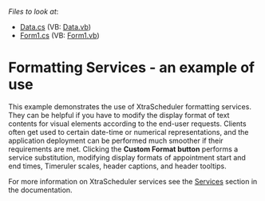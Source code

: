 <!-- default file list -->
*Files to look at*:

* [Data.cs](./CS/FormattingServicesExample/Data/Data.cs) (VB: [Data.vb](./VB/FormattingServicesExample/Data/Data.vb))
* [Form1.cs](./CS/FormattingServicesExample/Form1.cs) (VB: [Form1.vb](./VB/FormattingServicesExample/Form1.vb))
<!-- default file list end -->
# Formatting Services - an example of use


<p>This example demonstrates the use of XtraScheduler formatting services. <br />
They can be helpful if you have to modify the display format of text contents for visual elements according to the end-user requests. Clients often get used to certain date-time or numerical representations, and the application deployment can be performed much smoother if their requirements are met. Clicking the <strong>Custom Format button</strong> performs a service substitution, modifying display formats of appointment start and end times, Timeruler scales, header captions, and header tooltips.</p><p>For more information on XtraScheduler services see the <a href="http://documentation.devexpress.com/#WindowsForms/CustomDocument4106">Services</a> section in the documentation.</p>

<br/>


